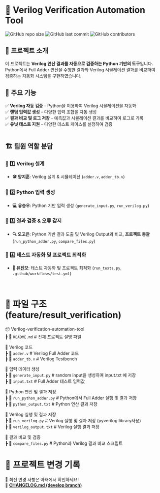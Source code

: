 # 📌 Verilog Verification Automation Tool

![GitHub repo size](https://img.shields.io/github/repo-size/goeun-oh/Verilog-verification-automation-tool)
![GitHub last commit](https://img.shields.io/github/last-commit/goeun-oh/Verilog-verification-automation-tool)
![GitHub contributors](https://img.shields.io/github/contributors/goeun-oh/Verilog-verification-automation-tool)

## 📖 프로젝트 소개
이 프로젝트는 **Verilog 연산 결과를 자동으로 검증하는 Python 기반의 도구**입니다.  
Python에서 Full Adder 연산을 수행한 결과와 Verilog 시뮬레이션 결과를 비교하여 검증하는 자동화 시스템을 구현하였습니다.
<br>

## 🔧 주요 기능
✅ **Verilog 자동 검증** - Python을 이용하여 Verilog 시뮬레이션을 자동화  
✅ **랜덤 입력값 생성** - 다양한 입력 조합을 자동 생성  
✅ **결과 비교 및 로그 저장** - 예측값과 시뮬레이션 결과를 비교하여 로그로 기록  
✅ **유닛 테스트 지원** - 다양한 테스트 케이스를 설정하여 검증  
<br>


## 🏗️ 팀원 역할 분담
### **🔹 1️⃣ Verilog 설계**
- **🛠️ 양지훈**: Verilog 설계 & 시뮬레이션 (`adder.v`, `adder_tb.v`)

### **🔹 2️⃣ Python 입력 생성**
- **💻 유승우**: Python 기반 입력 생성 (`generate_input.py`, `run_verilog.py`)

### **🔹 3️⃣ 결과 검증 & 오류 감지**
- **🔍 오고은**: Python 기반 결과 도출 및 Verilog Output과 비교, **프로젝트 총괄** (`run_python_adder.py`, `compare_files.py`)

### **🔹 4️⃣ 테스트 자동화 및 프로젝트 최적화**
- **🚀 유진모**:  테스트 자동화 및 프로젝트 최적화 (`run_tests.py`, `.github/workflows/test.yml`)
<br>


# 📂 파일 구조 (feature/result_verification)
📦 Verilog-verification-automation-tool <br>
 ┣ 📜 `README.md`                 # 전체 프로젝트 설명 파일

 🔹 Verilog 코드 <br>
 ┣ 📜 `adder.v`                   # Verilog Full Adder 코드 <br>
 ┣ 📜 `adder_tb.v`                # Verilog Testbench

🔹 입력 데이터 생성 <br>
 ┣ 📜 `generate_input.py`         # random input을 생성하여 input.txt 에 저장 <br>
 ┣ 📜 `input.txt`                 # Full Adder 테스트 입력값


🔹 Python 연산 및 결과 저장 <br>
 ┣ 📜 `run_python_adder.py`      # Python에서 Full Adder 실행 및 결과 저장 <br>
 ┣ 📜 `python_output.txt`         # Python 연산 결과 저장


🔹 Verilog 실행 및 결과 저장 <br>
 ┣ 📜 `run_verilog.py`            # Verilog 실행 및 결과 저장 (pyverilog library사용) <br>
 ┣ 📜 `verilog_output.txt`        # Verilog 실행 결과 저장


🔹 결과 비교 및 검증 <br>
 ┣ 📜 `compare_files.py`          # Python과 Verilog 결과 비교 스크립트 
<br>

# 📌 프로젝트 변경 기록
🔹 최신 변경 사항은 아래에서 확인하세요!  
📌 **[CHANGELOG.md (develop branch)](https://github.com/goeun-oh/Verilog-verification-automation-tool/blob/develop/CHANGELOG.md)**

